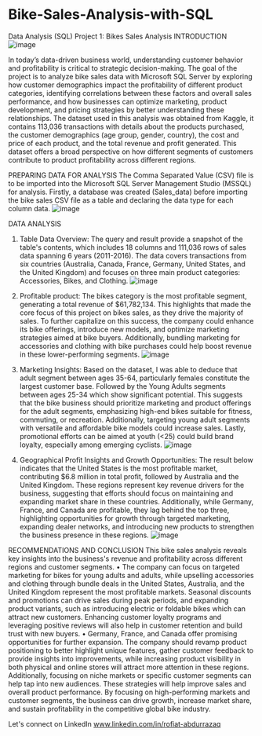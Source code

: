 # Bike-Sales-Analysis-with-SQL

Data Analysis (SQL) Project 1: Bikes Sales Analysis
INTRODUCTION
![image](https://github.com/user-attachments/assets/6fd9594b-4d47-4937-bd1a-a6f8a47cd910)

In today’s data-driven business world, understanding customer behavior and profitability is critical to strategic decision-making. The goal of the project is to analyze bike sales data with Microsoft SQL Server by exploring how customer demographics impact the profitability of different product categories, identifying correlations between these factors and overall sales performance, and how businesses can optimize marketing, product development, and pricing strategies by better understanding these relationships.
The dataset used in this analysis was obtained from Kaggle, it contains 113,036  transactions with details about the products purchased, the customer demographics (age group, gender, country), the cost and price of each product, and the total revenue and profit generated. This dataset offers a broad perspective on how different segments of customers contribute to product profitability across different regions.


PREPARING DATA FOR ANALYSIS
The Comma Separated Value (CSV) file is to be imported into the Microsoft SQL Server Management Studio (MSSQL) for analysis. Firstly, a database was created (Sales_data) before importing the bike sales CSV file as a table and declaring the data type for each column data.
![image](https://github.com/user-attachments/assets/c3aec764-6bac-4b86-88c8-d92c1899bedf)

 DATA ANALYSIS
1.	Table Data Overview: The query and result provide a snapshot of the table's contents, which includes 18 columns and 111,036 rows of sales data spanning 6 years (2011-2016). The data covers transactions from six countries (Australia, Canada, France, Germany, United States, and the United Kingdom) and focuses on three main product categories: Accessories, Bikes, and Clothing.
   ![image](https://github.com/user-attachments/assets/5c14edb2-8895-4fca-8d4c-665218cd4c3f)

 
2.	Profitable product: The bikes category is the most profitable segment, generating a total revenue of $61,782,134. This highlights that made the core focus of this project on bikes sales, as they drive the majority of sales. To further capitalize on this success, the company could enhance its bike offerings, introduce new models, and optimize marketing strategies aimed at bike buyers. Additionally, bundling marketing for accessories and clothing with bike purchases could help boost revenue in these lower-performing segments.
![image](https://github.com/user-attachments/assets/8fb1d89b-34a0-4198-b062-3f27c3febdb8)

3.	Marketing Insights: Based on the dataset, I was able to deduce that adult segment between ages 35-64, particularly females constitute the largest customer base. Followed by the Young Adults segments between ages 25-34 which show significant potential. This suggests that the bike business should prioritize marketing and product offerings for the adult segments, emphasizing high-end bikes suitable for fitness, commuting, or recreation. Additionally, targeting young adult segments with versatile and affordable bike models could increase sales. Lastly, promotional efforts can be aimed at youth (<25) could build brand loyalty, especially among emerging cyclists.
  ![image](https://github.com/user-attachments/assets/93341ad1-4b4b-4bc3-9a89-518fd4671438)

4.	Geographical Profit Insights and Growth Opportunities: The result below indicates that the United States is the most profitable market, contributing $6.8 million in total profit, followed by Australia and the United Kingdom. These regions represent key revenue drivers for the business, suggesting that efforts should focus on maintaining and expanding market share in these countries. Additionally, while Germany, France, and Canada are profitable, they lag behind the top three, highlighting opportunities for growth through targeted marketing, expanding dealer networks, and introducing new products to strengthen the business presence in these regions.
![image](https://github.com/user-attachments/assets/d6282633-cee6-4374-a7f6-6f2319b8dbf2)


RECOMMENDATIONS AND CONCLUSION 
This bike sales analysis reveals key insights into the business's revenue and profitability across different regions and customer segments. 
•	The company can focus on targeted marketing for bikes for young adults and adults, while upselling accessories and clothing through bundle deals in the United States, Australia, and the United Kingdom represent the most profitable markets. Seasonal discounts and promotions can drive sales during peak periods, and expanding product variants, such as introducing electric or foldable bikes which can attract new customers. Enhancing customer loyalty programs and leveraging positive reviews will also help in customer retention and build trust with new buyers. 
•	Germany, France, and Canada offer promising opportunities for further expansion. The company should revamp product positioning to better highlight unique features, gather customer feedback to provide insights into improvements, while increasing product visibility in both physical and online stores will attract more attention in these regions. Additionally, focusing on niche markets or specific customer segments can help tap into new audiences. These strategies will help improve sales and overall product performance. By focusing on high-performing markets and customer segments, the business can drive growth, increase market share, and sustain profitability in the competitive global bike industry.


Let's connect on LinkedIn
www.linkedin.com/in/rofiat-abdurrazaq
